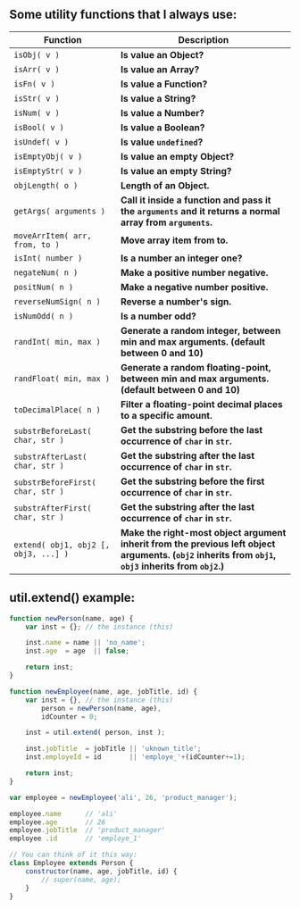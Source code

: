 Some utility functions that I always use:
-----------------------------------------

Function | Description
-----------------------------------------|---------------------------------------------------------------------------------------------
`isObj( v )`                             | **Is value an Object?**
`isArr( v )`                             | **Is value an Array?**
`isFn( v )`                              | **Is value a Function?**
`isStr( v )`                             |  **Is value a String?**
`isNum( v )`                             | **Is value a Number?**
`isBool( v )`                            |  **Is value a Boolean?**
`isUndef( v )`                           | **Is value `undefined`?**
`isEmptyObj( v )`                        | **Is value an empty Object?**
`isEmptyStr( v )`                        | **Is value an empty String?**
`objLength( o )`                         | **Length of an Object.**
`getArgs( arguments )`                   | **Call it inside a function and pass it the `arguments` and it returns a normal array from `arguments`.**
`moveArrItem( arr, from, to )`           | **Move array item from to.**
`isInt( number )`                        | **Is a number an integer one?**
`negateNum( n )`                         | **Make a positive number negative.**
`positNum( n )`                          | **Make a negative number positive.**
`reverseNumSign( n )`                    | **Reverse a number's sign.**
`isNumOdd( n )`                          | **Is a number odd?**
`randInt( min, max )`                    | **Generate a random integer, between min and max arguments. (default between 0 and 10)**
`randFloat( min, max )`                  | **Generate a random floating-point, between min and max arguments. (default between 0 and 10)**
`toDecimalPlace( n )`                    | **Filter a floating-point decimal places to a specific amount.**
`substrBeforeLast( char, str )`          | **Get the substring before the last occurrence of `char` in `str`.**
`substrAfterLast( char, str )`           | **Get the substring after the last occurrence of `char` in `str`.**
`substrBeforeFirst( char, str )`         | **Get the substring before the first occurrence of `char` in `str`.**
`substrAfterFirst( char, str )`          | **Get the substring after the last occurrence of `char` in `str`.**
`extend( obj1, obj2 [, obj3, ...] )`     | **Make the right-most object argument inherit from the previous left object arguments. (`obj2` inherits from `obj1`, `obj3` inherits from `obj2`.)**

util.extend() example:
----------------------
```javascript
function newPerson(name, age) {
    var inst = {}; // the instance (this)

    inst.name = name || 'no_name';
    inst.age  = age  || false;

    return inst;
}

function newEmployee(name, age, jobTitle, id) {
    var inst = {}, // the instance (this)
        person = newPerson(name, age),
        idCounter = 0;

    inst = util.extend( person, inst );

    inst.jobTitle  = jobTitle || 'uknown_title';
    inst.employeId = id       || 'employe_'+(idCounter+=1);

    return inst;
}

var employee = newEmployee('ali', 26, 'product_manager');

employee.name      // 'ali'
employee.age       // 26
employee.jobTitle  // 'product_manager'
employee .id       // 'employe_1'

// You can think of it this way:
class Employee extends Person {
    constructor(name, age, jobTitle, id) {
        // super(name, age);
    }
}
```

